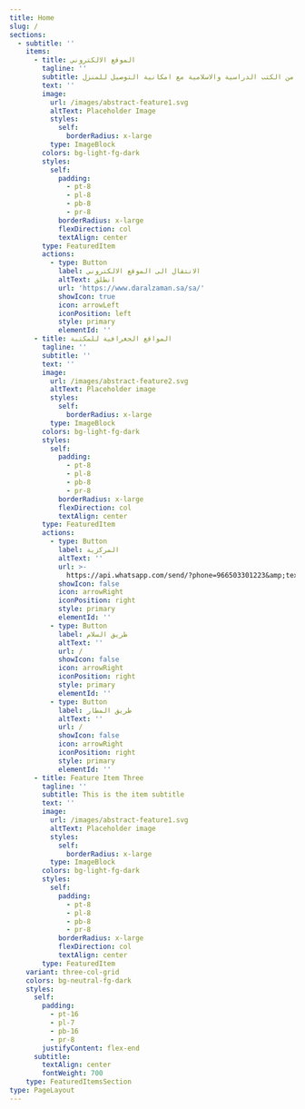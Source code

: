 ```yaml
---
title: Home
slug: /
sections:
  - subtitle: ''
    items:
      - title: الموقع الالكتروني
        tagline: ''
        subtitle: مجموعة متكاملة من الكتب الدراسية والاسلامية مع امكانية التوصيل للمنزل
        text: ''
        image:
          url: /images/abstract-feature1.svg
          altText: Placeholder Image
          styles:
            self:
              borderRadius: x-large
          type: ImageBlock
        colors: bg-light-fg-dark
        styles:
          self:
            padding:
              - pt-8
              - pl-8
              - pb-8
              - pr-8
            borderRadius: x-large
            flexDirection: col
            textAlign: center
        type: FeaturedItem
        actions:
          - type: Button
            label: الانتقال الى الموقع الالكتروني
            altText: انطلق
            url: 'https://www.daralzaman.sa/sa/'
            showIcon: true
            icon: arrowLeft
            iconPosition: left
            style: primary
            elementId: ''
      - title: المواقع الجغرافية للمكتبة
        tagline: ''
        subtitle: ''
        text: ''
        image:
          url: /images/abstract-feature2.svg
          altText: Placeholder image
          styles:
            self:
              borderRadius: x-large
          type: ImageBlock
        colors: bg-light-fg-dark
        styles:
          self:
            padding:
              - pt-8
              - pl-8
              - pb-8
              - pr-8
            borderRadius: x-large
            flexDirection: col
            textAlign: center
        type: FeaturedItem
        actions:
          - type: Button
            label: المركزية
            altText: ''
            url: >-
              https://api.whatsapp.com/send/?phone=966503301223&amp;text&amp;type=phone_number&amp;app_absent=0
            showIcon: false
            icon: arrowRight
            iconPosition: right
            style: primary
            elementId: ''
          - type: Button
            label: طريق السلام
            altText: ''
            url: /
            showIcon: false
            icon: arrowRight
            iconPosition: right
            style: primary
            elementId: ''
          - type: Button
            label: طريق المطار
            altText: ''
            url: /
            showIcon: false
            icon: arrowRight
            iconPosition: right
            style: primary
            elementId: ''
      - title: Feature Item Three
        tagline: ''
        subtitle: This is the item subtitle
        text: ''
        image:
          url: /images/abstract-feature1.svg
          altText: Placeholder image
          styles:
            self:
              borderRadius: x-large
          type: ImageBlock
        colors: bg-light-fg-dark
        styles:
          self:
            padding:
              - pt-8
              - pl-8
              - pb-8
              - pr-8
            borderRadius: x-large
            flexDirection: col
            textAlign: center
        type: FeaturedItem
    variant: three-col-grid
    colors: bg-neutral-fg-dark
    styles:
      self:
        padding:
          - pt-16
          - pl-7
          - pb-16
          - pr-8
        justifyContent: flex-end
      subtitle:
        textAlign: center
        fontWeight: 700
    type: FeaturedItemsSection
type: PageLayout
---
```

